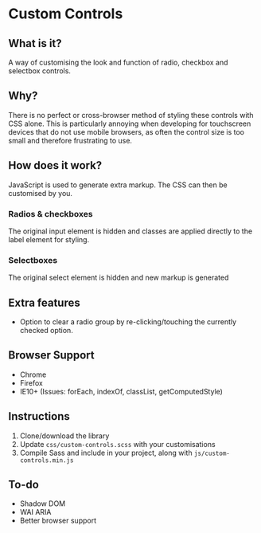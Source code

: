 # Custom Controls

## What is it?
A way of customising the look and function of radio, checkbox and selectbox controls.


## Why?
There is no perfect or cross-browser method of styling these controls with CSS alone.
This is particularly annoying when developing for touchscreen devices that do not use mobile browsers, as often the control size is too small and therefore frustrating to use.


## How does it work?
JavaScript is used to generate extra markup. The CSS can then be customised by you.

### Radios & checkboxes
The original input element is hidden and classes are applied directly to the label element for styling.

### Selectboxes
The original select element is hidden and new markup is generated


## Extra features
* Option to clear a radio group by re-clicking/touching the currently checked option.


## Browser Support
* Chrome
* Firefox
* IE10+ (Issues: forEach, indexOf, classList, getComputedStyle)


## Instructions
1. Clone/download the library
2. Update `css/custom-controls.scss` with your customisations
3. Compile Sass and include in your project, along with `js/custom-controls.min.js`


## To-do
* Shadow DOM
* WAI ARIA
* Better browser support
